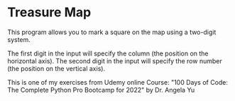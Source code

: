 # Treasure Map

This program allows you to mark a square on the map using a two-digit system.

The first digit in the input will specify the column (the position on the horizontal axis).
The second digit in the input will specify the row number (the position on the vertical axis). 

This is one of my exercises from Udemy online Course: "100 Days of Code: The Complete Python Pro Bootcamp for 2022" by Dr. Angela Yu
